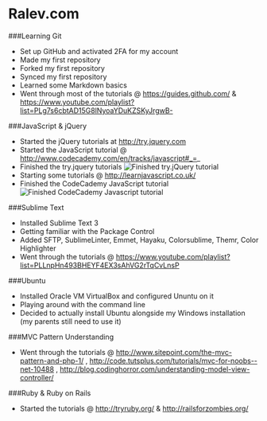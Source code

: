 Ralev.com
=========

###Learning Git
  
  +	Set up GitHub and activated 2FA for my account
  +	Made my first repository
  +	Forked my first repository
  +	Synced my first repository
  +	Learned some Markdown basics
  +	Went through most of the tutorials @ https://guides.github.com/ & https://www.youtube.com/playlist?list=PLg7s6cbtAD15G8lNyoaYDuKZSKyJrgwB-

###JavaScript & jQuery

  + Started the jQuery tutorials at http://try.jquery.com
  + Started the JavaScript tutorial @ http://www.codecademy.com/en/tracks/javascript#_=_
  + Finished the try.jquery tutorials ![Finished try.jQuery tutorial](http://s22.postimg.org/4ra1o5rxt/jquery.png)
  + Starting some tutorials @ http://learnjavascript.co.uk/
  + Finished the CodeCademy JavaScript tutorial ![Finished CodeCademy Javascript tutorial](http://s17.postimg.org/yc5y222jz/image.png)

###Sublime Text

  + Installed Sublime Text 3
  + Getting familiar with the Package Control
  + Added SFTP, SublimeLinter, Emmet, Hayaku, Colorsublime, Themr, Color Highlighter
  + Went through the tutorials @ https://www.youtube.com/playlist?list=PLLnpHn493BHEYF4EX3sAhVG2rTqCvLnsP
  
###Ubuntu

  + Installed Oracle VM VirtualBox and configured Ununtu on it
  + Playing around with the command line
  + Decided to actually install Ubuntu alongside my Windows installation (my parents still need to use it)

###MVC Pattern Understanding
  + Went through the tutorials @ http://www.sitepoint.com/the-mvc-pattern-and-php-1/ , http://code.tutsplus.com/tutorials/mvc-for-noobs--net-10488 , http://blog.codinghorror.com/understanding-model-view-controller/

###Ruby & Ruby on Rails
  + Started the tutorials @ http://tryruby.org/ & http://railsforzombies.org/
